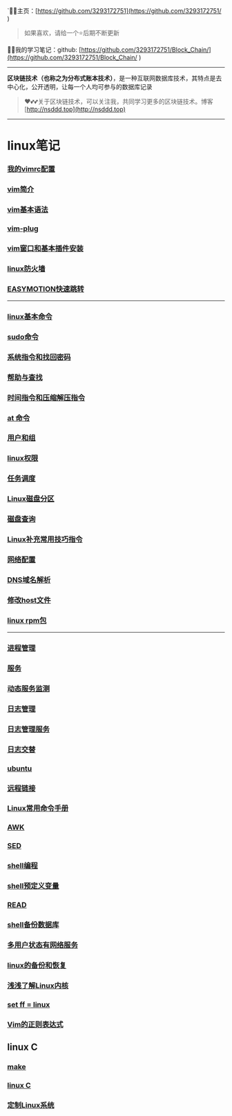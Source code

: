 `😶‍🌫️主页：[https://github.com/3293172751](https://github.com/3293172751/  )  

>   如果喜欢，请给一个⭐后期不断更新

😶‍🌫️我的学习笔记：github: [https://github.com/3293172751/Block_Chain/](https://github.com/3293172751/Block_Chain/ ) 

---

**区块链技术（也称之为分布式账本技术）**，是一种互联网数据库技术，其特点是去中心化，公开透明，让每一个人均可参与的数据库记录

>   ❤️💕💕关于区块链技术，可以关注我，共同学习更多的区块链技术。博客[http://nsddd.top](http://nsddd.top)

---



# linux笔记

### [我的vimrc配置](markdown/my_vim.md)

### [vim简介](markdown/1.md)

###  [vim基本语法](markdown/2.md)

### [vim-plug](markdown/3.md)

### [vim窗口和基本插件安装](markdown/4.md)

### [linux防火墙](markdown/5.md)

### [EASYMOTION快速跳转](markdown/6.md)
***
### [linux基本命令](markdown/7.md)
### [sudo命令](markdown/8.md)
### [系统指令和找回密码](markdown/9.md)
### [帮助与查找](markdown/10.md)
### [时间指令和压缩解压指令](markdown/11.md)
### [at 命令 ](markdown/12.md)
### [用户和组](markdown/13.md)
### [linux权限](markdown/14.md)
### [任务调度](markdown/15.md)
### [Linux磁盘分区](markdown/16.md)
### [磁盘查询](markdown/17.md)
### [Linux补充常用技巧指令](markdown/18.md)
### [网络配置](markdown/19.md)
### [DNS域名解析](markdown/20.md)
### [修改host文件](markdown/21.md)
### [linux rpm包](markdown/22.md)
***
### [进程管理](markdown/23.md)

### [服务](markdown/24.md)

### [动态服务监测](markdown/25.md)

### [日志管理](markdown/26.md)

### [日志管理服务](markdown/27.md)

### [日志交替](markdown/28.md)

### [ubuntu](markdown/29.md)

### [远程链接](markdown/30.md)

### [Linux常用命令手册 ](markdown/31.md)

### [AWK](markdown/32.md)

### [SED](markdown/33.md)

### [shell编程](markdown/36.md)

### [shell预定义变量](markdown/37.md)

### [READ](markdown/38.md)

### [shell备份数据库](markdown/39.md)

### [多用户状态有网络服务](markdown/40.md)

### [linux的备份和恢复](markdown/41.md)

### [浅浅了解Linux内核](markdown/42.md)

### [set ff = linux](markdown/43.md)

### [Vim的正则表达式](markdown/44.md)



## linux C

### [make](markdown/34.md)

### [linux C](markdown/35.md)



### [定制Linux系统](./定制Linux系统.pdf)
